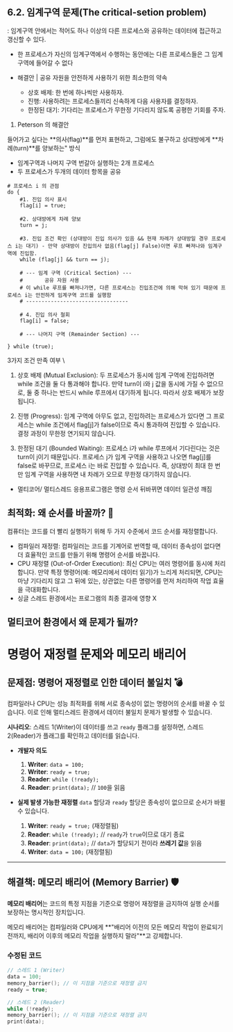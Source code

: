 ## 6.2. 임계구역 문제(The critical-setion problem) 
: 임계구역 안에서는 적어도 하나 이상의 다른 프로세스와 공유하는 데이터에 접근하고 갱신할 수 있다.
* 한 프로세스가 자신의 임계구역에서 수행하는 동안에는 다른 프로세스들은 그 임계구역에 들어갈 수 없다
* 해결안
    | 공유 자원을 안전하게 사용하기 위한 최소한의 약속

    * 상호 배제: 한 번에 하나씩만 사용하자.
    * 진행: 사용하려는 프로세스들끼리 신속하게 다음 사용자를 결정하자.
    * 한정된 대기: 기다리는 프로세스가 무한정 기다리지 않도록 공평한 기회를 주자.

1. Peterson 의 해결안

들어가고 싶다는 **의사(flag)**를 먼저 표현하고, 그럼에도 불구하고 상대방에게 **차례(turn)**를 양보하는" 방식
* 임계구역과 나머지 구역 번갈아 실행하는 2개 프로세스
* 두 프로세스가 두개의 데이터 항목을 공유
```shell
# 프로세스 i 의 관점
do {
    #1. 진입 의사 표시
    flag[i] = true;

    #2. 상대방에게 차례 양보
    turn = j;

    #3. 진입 조건 확인 (상대방이 진입 의사가 있음 && 현재 차례가 상대방일 경우 프로세스 i는 대기) - 만약 상대방이 진입의사 없음(flag[j] False)이면 루프 빠져나와 임계구역에 진입함.
    while (flag[j] && turn == j);

    # --- 임계 구역 (Critical Section) ---
    #       공유 자원 사용
    # 이 while 루프를 빠져나가면, 다른 프로세스는 진입조건에 의해 막혀 있기 때문에 프로세스 i는 안전하게 임계구역 코드를 실행함
    # ---------------------------------

    # 4. 진입 의사 철회
    flag[i] = false;

    # --- 나머지 구역 (Remainder Section) ---

} while (true);

```

3가지 조건 만족 여부 \
1. 상호 배제 (Mutual Exclusion): 두 프로세스가 동시에 임계 구역에 진입하려면 while 조건을 둘 다 통과해야 합니다. 만약 turn이 i와 j 값을 동시에 가질 수 없으므로, 둘 중 하나는 반드시 while 루프에서 대기하게 됩니다. 따라서 상호 배제가 보장됩니다.

2. 진행 (Progress): 임계 구역에 아무도 없고, 진입하려는 프로세스가 있다면 그 프로세스는 while 조건에서 flag[j]가 false이므로 즉시 통과하여 진입할 수 있습니다. 결정 과정이 무한정 연기되지 않습니다.

3. 한정된 대기 (Bounded Waiting): 프로세스 i가 while 루프에서 기다린다는 것은 turn이 j이기 때문입니다. 프로세스 j가 임계 구역을 사용하고 나오면 flag[j]를 false로 바꾸므로, 프로세스 i는 바로 진입할 수 있습니다. 즉, 상대방이 최대 한 번만 임계 구역을 사용하면 내 차례가 오므로 무한정 대기하지 않습니다.

* 멀티코어/ 멀티스레드 응용프로그램은 명령 순서 뒤바뀌면 데이터 일관성 깨짐

## 최적화: 왜 순서를 바꿀까? 🚀
컴퓨터는 코드를 더 빨리 실행하기 위해 두 가지 수준에서 코드 순서를 재정렬합니다.

* 컴파일러 재정렬: 컴파일러는 코드를 기계어로 번역할 때, 데이터 종속성이 없다면 더 효율적인 코드를 만들기 위해 명령어 순서를 바꿉니다.
* CPU 재정렬 (Out-of-Order Execution): 최신 CPU는 여러 명령어를 동시에 처리합니다. 만약 특정 명령어(예: 메모리에서 데이터 읽기)가 느리게 처리되면, CPU는 마냥 기다리지 않고 그 뒤에 있는, 상관없는 다른 명령어를 먼저 처리하여 작업 효율을 극대화합니다.
* 싱글 스레드 환경에서는 프로그램의 최종 결과에 영향 X

## 멀티코어 환경에서 왜 문제가 될까?
# 명령어 재정렬 문제와 메모리 배리어

## 문제점: 명령어 재정렬로 인한 데이터 불일치 💣

컴파일러나 CPU는 성능 최적화를 위해 서로 종속성이 없는 명령어의 순서를 바꿀 수 있습니다. 이로 인해 멀티스레드 환경에서 데이터 불일치 문제가 발생할 수 있습니다.

**시나리오**: 스레드 1(Writer)이 데이터를 쓰고 `ready` 플래그를 설정하면, 스레드 2(Reader)가 플래그를 확인하고 데이터를 읽습니다.

* **개발자 의도**
    1.  **Writer**: `data = 100;`
    2.  **Writer**: `ready = true;`
    3.  **Reader**: `while (!ready);`
    4.  **Reader**: `print(data);` // `100`을 읽음

* **실제 발생 가능한 재정렬**
    `data` 할당과 `ready` 할당은 종속성이 없으므로 순서가 바뀔 수 있습니다.

    1.  **Writer**: `ready = true;` (재정렬됨)
    2.  **Reader**: `while (!ready);` // `ready`가 `true`이므로 대기 종료
    3.  **Reader**: `print(data);` // `data`가 할당되기 전이라 **쓰레기 값**을 읽음
    4.  **Writer**: `data = 100;` (재정렬됨)

---

## 해결책: 메모리 배리어 (Memory Barrier) 🛡️

**메모리 배리어**는 코드의 특정 지점을 기준으로 명령어 재정렬을 금지하여 실행 순서를 보장하는 명시적인 장치입니다.

메모리 배리어는 컴파일러와 CPU에게 **"배리어 이전의 모든 메모리 작업이 완료되기 전까지, 배리어 이후의 메모리 작업을 실행하지 말라"**고 강제합니다.

### 수정된 코드

```c
// 스레드 1 (Writer)
data = 100;
memory_barrier(); // 이 지점을 기준으로 재정렬 금지
ready = true;

// 스레드 2 (Reader)
while (!ready);
memory_barrier(); // 이 지점을 기준으로 재정렬 금지
print(data);
